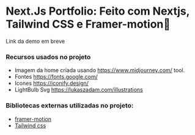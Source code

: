 # Next.Js Portfolio: Feito com Nextjs, Tailwind CSS e Framer-motion🌟

Link da demo em breve

### Recursos usados no projeto

- Imagem da home criada usando https://www.midjourney.com/ tool.
- Fontes https://fonts.google.com/ <br />
- Icones  https://iconify.design/ <br />
- LightBulb Svg https://lukaszadam.com/illustrations <br />

### Bibliotecas externas utilizadas no projeto:

- [framer-motion](https://www.framer.com/motion/) <br />
- [Tailwind css](https://tailwindcss.com/) <br />
